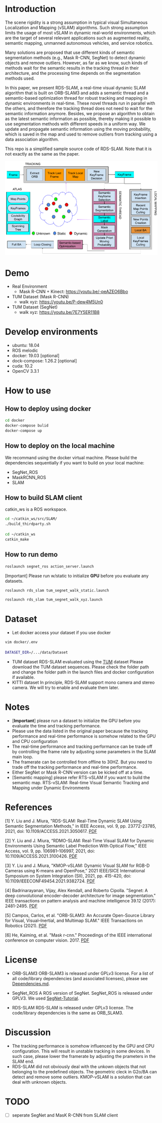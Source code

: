 # Introduction

The scene rigidity is a strong assumption in typical visual Simultaneous Localization and Mapping (vSLAM) algorithms. Such strong assumption limits the usage of most vSLAM in dynamic real-world environments, which are the target of several relevant applications such as augmented reality, semantic mapping, unmanned autonomous vehicles, and service robotics. 

Many solutions are proposed that use different kinds of semantic segmentation methods (e.g., Mask R-CNN, SegNet) to detect dynamic objects and remove outliers. However, as far as we know, such kinds of methods wait for the semantic results in the tracking thread in their architecture, and the processing time depends on the segmentation methods used. 

In this paper, we present RDS-SLAM, a real-time visual dynamic SLAM algorithm that is built on ORB-SLAM3 and adds a semantic thread and a semantic-based optimization thread for robust tracking and mapping in dynamic environments in real-time. These novel threads run in parallel with the others, and therefore the tracking thread does not need to wait for the semantic information anymore. 
Besides, we propose an algorithm to obtain as the latest semantic information as possible, thereby making it possible to use segmentation methods with different speeds in a uniform way. We update and propagate semantic information using the moving probability, which is saved in the map and used to remove outliers from tracking using a data association algorithm.

This repo is a simplified sample source code of RDS-SLAM. Note that it is not exactly as the same as the paper. 

<img src="./img/system_overview.png"/>

# Demo

-   Real Environment
    -   Mask R-CNN + Kinect: <https://youtu.be/-peAZEO6Bbo>
-   TUM Dataset (Mask R-CNN)
    -   walk xyz: <https://youtu.be/P-dew4M5Un0>
-   TUM Dataset (SegNet)
    -   walk xyz: <https://youtu.be/7E7Y5ER11B8>

# Develop environments

-   ubuntu: 18.04
-   ROS melodic
-   docker: 19.03 [optional]
-   dock-compose: 1.26.2 [optional]
-   cuda: 10.2
-   OpenCV 3.3.1

# How to use

## How to deploy using docker

```sh
cd docker
docker-compose bulid
docker-compose up
```

## How to deploy on the local machine

We recommand using the docker virtual machine. 
Please build the dependencies sequentially if you want to build on your local machine:

-   SegNet_ROS
-   MaskRCNN_ROS
-   SLAM

## How to build SLAM client

catkin_ws is a ROS workspace.

```sh
cd ~/catkin_ws/src/SLAM/
./build_thirdparty.sh

cd ~/catkin_ws
catkin_make
```

## How to run demo

```sh
roslaunch segnet_ros action_server.launch
```

[Important] Please run w/static to initialize **GPU** before you evaluate any datasets.

```sh
roslaunch rds_slam tum_segnet_walk_static.launch
```

```sh
roslaunch rds_slam tum_segnet_walk_xyz.launch
```

# Dataset

-   Let docker access your dataset if you use docker 

```sh
vim docker/.env

DATASET_DIR=/.../data/Dataset
```

-   TUM dataset 
     RDS-SLAM evaluated using the [TUM](https://vision.in.tum.de/data/datasets/rgbd-dataset) dataset
      Please download the TUM dataset sequences. Please check the folder path and change the folder path in the launch files and docker configuration if available.
-   KITTI dataset
    In principle, RDS-SLAM support mono camera and stereo camera. 
    We will try to enable and  evaluate them later.

# Notes

-   [**Important**] please run a dataset to initialize the GPU  before you evaluate the time and tracking performance.
-   Please use the data listed in the original paper because the tracking performance and real-time performance is somehow related to the GPU and CPU configuration
-   The real-time performance and tracking performance can be trade off by controlling the frame rate by adjusting some  parameters in the SLAM main loop.
-   The framerate can be controlled from offline to 30HZ. But you need to trade off the tracking performance and real-time performance.
-   Either SegNet or Mask R-CNN version can be kicked off at a time.
-   [Semantic mapping] please refer RTS-vSLAM if you want to build the semantic map.
    RTS-vSLAM: Real-time Visual Semantic Tracking and Mapping under Dynamic Environments

# References

[1] Y. Liu and J. Miura, "RDS-SLAM: Real-Time Dynamic SLAM Using Semantic Segmentation Methods," in IEEE Access, vol. 9, pp. 23772-23785, 2021, doi: 10.1109/ACCESS.2021.3050617. [PDF](https://ieeexplore.ieee.org/document/9318990)

[2] Y. Liu and J. Miura, “RDMO-SLAM: Real-Time Visual SLAM for Dynamic Environments Using Semantic Label Prediction With Optical Flow,” IEEE Access, vol. 9, pp. 106981–106997, 2021, doi: 10.1109/ACCESS.2021.3100426. [PDF](https://ieeexplore.ieee.org/stamp/stamp.jsp?arnumber=9497091)

[3] Y. Liu and J. Miura, "KMOP-vSLAM: Dynamic Visual SLAM for RGB-D Cameras using K-means and OpenPose," 2021 IEEE/SICE International Symposium on System Integration (SII), 2021, pp. 415-420, doi: 10.1109/IEEECONF49454.2021.9382724. [PDF](https://ieeexplore.ieee.org/document/9382724)

[4] Badrinarayanan, Vijay, Alex Kendall, and Roberto Cipolla. "Segnet: A deep convolutional encoder-decoder architecture for image segmentation." IEEE transactions on pattern analysis and machine intelligence 39.12 (2017): 2481-2495. [PDF](https://arxiv.org/abs/1511.00561)

[5] Campos, Carlos, et al. "ORB-SLAM3: An Accurate Open-Source Library for Visual, Visual–Inertial, and Multimap SLAM." IEEE Transactions on Robotics (2021). [PDF](https://arxiv.org/pdf/2007.11898.pdf)

[6] He, Kaiming, et al. "Mask r-cnn." Proceedings of the IEEE international conference on computer vision. 2017. [PDF](https://arxiv.org/pdf/1703.06870.pdf)

# License

-   ORB-SLAM3
    ORB-SLAM3 is released under GPLv3 license. For a list of all code/library dependencies (and associated licenses), please see [Dependencies.md](https://github.com/UZ-SLAMLab/ORB_SLAM3/blob/master/Dependencies.md).

-   SegNet_ROS
    A ROS version of SegNet.  SegNet_ROS is released under GPLV3.
    We used [SegNet-Tutorial](https://github.com/alexgkendall/SegNet-Tutorial).

-   RDS-SLAM
    RDS-SLAM is released under GPLv3 license. The code/library dependencies is the same as ORB_SLAM3.

# Discussion

-   The tracking performance is somehow influenced by the GPU and CPU configuration. This will result in unstable tracking in some devices. In such case, please lower the framerate by adjusting the prameters in the SLAM end.
-   RDS-SLAM did not obviously deal with the unkown objects that not belonging to the predefined objects. The geometric cleck in G2o/BA can detect and remove some outliers. KMOP-vSLAM is a solution that can deal with unknown objects.

# TODO

-   [ ] seperate SegNet and MasK R-CNN from SLAM client
